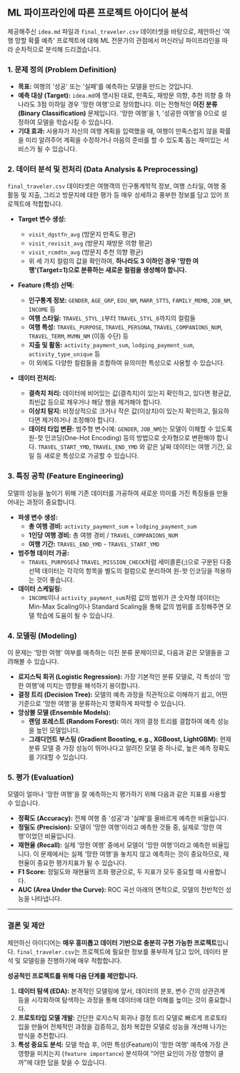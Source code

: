 ## ML 파이프라인에 따른 프로젝트 아이디어 분석

제공해주신 `idea.md` 파일과 `final_traveler.csv` 데이터셋을 바탕으로, 제안하신 '여행 망할 확률 예측' 프로젝트에 대해 ML 전문가의 관점에서 머신러닝 파이프라인을 따라 순차적으로 분석해 드리겠습니다.

### 1. 문제 정의 (Problem Definition)

- **목표:** 여행의 '성공' 또는 '실패'를 예측하는 모델을 만드는 것입니다.
- **예측 대상 (Target):** `idea.md`에 명시된 대로, 만족도, 재방문 의향, 추천 의향 중 하나라도 3점 이하일 경우 '망한 여행'으로 정의합니다. 이는 전형적인 **이진 분류 (Binary Classification)** 문제입니다. '망한 여행'을 1, '성공한 여행'을 0으로 설정하여 모델을 학습시킬 수 있습니다.
- **기대 효과:** 사용자가 자신의 여행 계획을 입력했을 때, 여행이 만족스럽지 않을 확률을 미리 알려주어 계획을 수정하거나 마음의 준비를 할 수 있도록 돕는 재미있는 서비스가 될 수 있습니다.

### 2. 데이터 분석 및 전처리 (Data Analysis & Preprocessing)

`final_traveler.csv` 데이터셋은 여행객의 인구통계학적 정보, 여행 스타일, 여행 중 활동 및 지출, 그리고 방문지에 대한 평가 등 매우 상세하고 풍부한 정보를 담고 있어 프로젝트에 적합합니다.

- **Target 변수 생성:**
    - `visit_dgstfn_avg` (방문지 만족도 평균)
    - `visit_revisit_avg` (방문지 재방문 의향 평균)
    - `visit_rcmdtn_avg` (방문지 추천 의향 평균)
    - 위 세 가지 컬럼의 값을 확인하여, **하나라도 3 이하인 경우 '망한 여행'(Target=1)으로 분류하는 새로운 컬럼을 생성해야 합니다.**

- **Feature (특성) 선택:**
    - **인구통계 정보:** `GENDER`, `AGE_GRP`, `EDU_NM`, `MARR_STTS`, `FAMILY_MEMB`, `JOB_NM`, `INCOME` 등
    - **여행 스타일:** `TRAVEL_STYL_1`부터 `TRAVEL_STYL_8`까지의 컬럼들
    - **여행 특성:** `TRAVEL_PURPOSE`, `TRAVEL_PERSONA`, `TRAVEL_COMPANIONS_NUM`, `TRAVEL_TERM`, `MVMN_NM` (이동 수단) 등
    - **지출 및 활동:** `activity_payment_sum`, `lodging_payment_sum`, `activity_type_unique` 등
    - 이 외에도 다양한 컬럼들을 조합하여 유의미한 특성으로 사용할 수 있습니다.

- **데이터 전처리:**
    - **결측치 처리:** 데이터에 비어있는 값(결측치)이 있는지 확인하고, 있다면 평균값, 최빈값 등으로 채우거나 해당 행을 제거해야 합니다.
    - **이상치 탐지:** 비정상적으로 크거나 작은 값(이상치)이 있는지 확인하고, 필요하다면 제거하거나 조정해야 합니다.
    - **데이터 타입 변환:** 범주형 변수(예: `GENDER`, `JOB_NM`)는 모델이 이해할 수 있도록 원-핫 인코딩(One-Hot Encoding) 등의 방법으로 숫자형으로 변환해야 합니다. `TRAVEL_START_YMD`, `TRAVEL_END_YMD` 와 같은 날짜 데이터는 여행 기간, 요일 등 새로운 특성으로 가공할 수 있습니다.

### 3. 특징 공학 (Feature Engineering)

모델의 성능을 높이기 위해 기존 데이터를 가공하여 새로운 의미를 가진 특징들을 만들어내는 과정이 중요합니다.

- **파생 변수 생성:**
    - **총 여행 경비:** `activity_payment_sum` + `lodging_payment_sum`
    - **1인당 여행 경비:** 총 여행 경비 / `TRAVEL_COMPANIONS_NUM`
    - **여행 기간:** `TRAVEL_END_YMD` - `TRAVEL_START_YMD`
- **범주형 데이터 가공:**
    - `TRAVEL_PURPOSE`나 `TRAVEL_MISSION_CHECK`처럼 세미콜론(;)으로 구분된 다중 선택 데이터는 각각의 항목을 별도의 컬럼으로 분리하여 원-핫 인코딩을 적용하는 것이 좋습니다.
- **데이터 스케일링:**
    - `INCOME`이나 `activity_payment_sum`처럼 값의 범위가 큰 숫자형 데이터는 Min-Max Scaling이나 Standard Scaling을 통해 값의 범위를 조정해주면 모델 학습에 도움이 될 수 있습니다.

### 4. 모델링 (Modeling)

이 문제는 '망한 여행' 여부를 예측하는 이진 분류 문제이므로, 다음과 같은 모델들을 고려해볼 수 있습니다.

- **로지스틱 회귀 (Logistic Regression):** 가장 기본적인 분류 모델로, 각 특성이 '망한 여행'에 미치는 영향을 해석하기 용이합니다.
- **결정 트리 (Decision Tree):** 모델의 예측 과정을 직관적으로 이해하기 쉽고, 어떤 기준으로 '망한 여행'을 분류하는지 명확하게 파악할 수 있습니다.
- **앙상블 모델 (Ensemble Models):**
    - **랜덤 포레스트 (Random Forest):** 여러 개의 결정 트리를 결합하여 예측 성능을 높인 모델입니다.
    - **그래디언트 부스팅 (Gradient Boosting, e.g., XGBoost, LightGBM):** 현재 분류 모델 중 가장 성능이 뛰어나다고 알려진 모델 중 하나로, 높은 예측 정확도를 기대할 수 있습니다.

### 5. 평가 (Evaluation)

모델이 얼마나 '망한 여행'을 잘 예측하는지 평가하기 위해 다음과 같은 지표를 사용할 수 있습니다.

- **정확도 (Accuracy):** 전체 여행 중 '성공'과 '실패'를 올바르게 예측한 비율입니다.
- **정밀도 (Precision):** 모델이 '망한 여행'이라고 예측한 것들 중, 실제로 '망한 여행'이었던 비율입니다.
- **재현율 (Recall):** 실제 '망한 여행' 중에서 모델이 '망한 여행'이라고 예측한 비율입니다. 이 문제에서는 실제 '망한 여행'을 놓치지 않고 예측하는 것이 중요하므로, 재현율이 중요한 평가지표가 될 수 있습니다.
- **F1 Score:** 정밀도와 재현율의 조화 평균으로, 두 지표가 모두 중요할 때 사용합니다.
- **AUC (Area Under the Curve):** ROC 곡선 아래의 면적으로, 모델의 전반적인 성능을 나타냅니다.

---

### 결론 및 제안

제안하신 아이디어는 **매우 흥미롭고 데이터 기반으로 충분히 구현 가능한 프로젝트**입니다. `final_traveler.csv`는 프로젝트에 필요한 정보를 풍부하게 담고 있어, 데이터 분석 및 모델링을 진행하기에 매우 적합합니다.

**성공적인 프로젝트를 위해 다음 단계를 제안합니다.**

1.  **데이터 탐색 (EDA):** 본격적인 모델링에 앞서, 데이터의 분포, 변수 간의 상관관계 등을 시각화하여 탐색하는 과정을 통해 데이터에 대한 이해를 높이는 것이 중요합니다.
2.  **프로토타입 모델 개발:** 간단한 로지스틱 회귀나 결정 트리 모델로 빠르게 프로토타입을 만들어 전체적인 과정을 검증하고, 점차 복잡한 모델로 성능을 개선해 나가는 방식을 추천합니다.
3.  **특성 중요도 분석:** 모델 학습 후, 어떤 특성(Feature)이 '망한 여행' 예측에 가장 큰 영향을 미치는지 (`feature importance`) 분석하여 "어떤 요인이 가장 영향이 클까"에 대한 답을 찾을 수 있습니다.